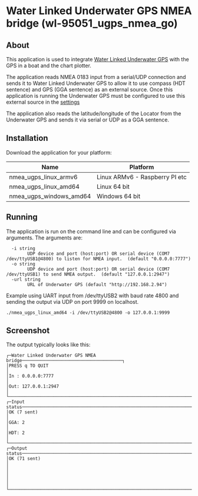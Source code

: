 # Water Linked Underwater GPS NMEA bridge (wl-95051_ugps_nmea_go)

## About

This application is used to integrate [Water Linked Underwater GPS](https://waterlinked.com/underwater-gps/) with the GPS in a boat and the chart plotter.

The application reads NMEA 0183 input from a serial/UDP connection and sends it to Water Linked Underwater GPS to allow it to use compass (HDT sentence) and GPS (GGA sentence) as an external source. Once this application is running the Underwater GPS must be configured to use this external source in the [settings](https://waterlinked.github.io/docs/explorer-kit/gui/settings/)

The application also reads the latitude/longitude of the Locator from the Underwater GPS and sends it via serial or UDP as a GGA sentence.

## Installation

Download the application for your platform:

| Name | Platform |
|------|----------|
| nmea_ugps_linux_armv6 | Linux ARMv6 - Raspberry PI etc |
| nmea_ugps_linux_amd64 | Linux 64 bit |
| nmea_ugps_windows_amd64 | Windows 64 bit |

## Running

The application is run on the command line and can be configured via arguments. The arguments are:

```
  -i string
    	UDP device and port (host:port) OR serial device (COM7 /dev/ttyUSB1@4800) to listen for NMEA input.  (default "0.0.0.0:7777")
  -o string
    	UDP device and port (host:port) OR serial device (COM7 /dev/ttyUSB1) to send NMEA output.  (default "127.0.0.1:2947")
  -url string
    	URL of Underwater GPS (default "http://192.168.2.94")
```

Example using UART input from /dev/ttyUSB2 with baud rate 4800 and sending the output via UDP on port 9999 on localhost.

```
./nmea_ugps_linux_amd64 -i /dev/ttyUSB2@4800 -o 127.0.0.1:9999
```

## Screenshot

The output typically looks like this:


```
┌─Water Linked Underwater GPS NMEA bridge──────────────────────────────────────┐
│PRESS q TO QUIT                                                               │
│In : 0.0.0.0:7777                                                             │
│Out: 127.0.0.1:2947                                                           │
└──────────────────────────────────────────────────────────────────────────────┘
┌─Input status─────────────────────────────────────────────────────────────────┐
│OK (7 sent)                                                                   │
│GGA: 2                                                                        │
│HDT: 2                                                                        │
└──────────────────────────────────────────────────────────────────────────────┘
┌─Output status────────────────────────────────────────────────────────────────┐
│OK (71 sent)                                                                  │
│                                                                              │
│                                                                              │
└──────────────────────────────────────────────────────────────────────────────┘
```